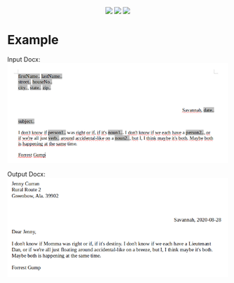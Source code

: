 <p align="center">
        <img src="https://github.com/e-reznik/DocxFieldsMerger/workflows/Java%20CI%20with%20Maven/badge.svg" />
        <img src="https://img.shields.io/github/commit-activity/y/e-reznik/DocxFieldsMerger" />
        <img src="https://img.shields.io/github/last-commit/e-reznik/DocxFieldsMerger" />
</p>


# Example
Input Docx:
![Input Docx](src/main/resources/examples/image1.png)

Output Docx:
![Output Docx](src/main/resources/examples/image2.png)
